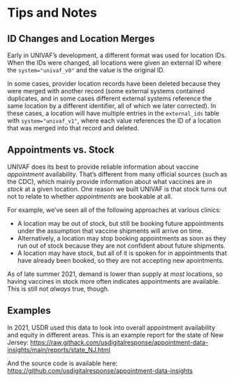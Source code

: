 # Tips and Notes

## ID Changes and Location Merges

Early in UNIVAF’s development, a different format was used for location IDs. When the IDs were changed, all locations were given an external ID where the `system="univaf_v0"` and the value is the original ID.

In some cases, provider location records have been deleted because they were merged with another record (some external systems contained duplicates, and in some cases different external systems reference the same location by a different identifier, all of which we later corrected). In these cases, a location will have multiple entries in the `external_ids` table with `system="univaf_v1"`, where each value references the ID of a location that was merged into that record and deleted.


## Appointments vs. Stock

UNIVAF does its best to provide reliable information about vaccine *appointment* availability. That’s different from many official sources (such as the CDC), which mainly provide information about what vaccines are *in stock* at a given location. One reason we built UNIVAF is that stock turns out not to relate to whether *appointments* are bookable at all.

For example, we’ve seen all of the following approaches at various clinics:

- A location may be out of stock, but still be booking future appointments under the assumption that vaccine shipments will arrive on time.
- Alternatively, a location may stop booking appointments as soon as they run out of stock because they are not confident about future shipments.
- A location may have stock, but all of it is spoken for in appointments that have already been booked, so they are not accepting new apointments.

As of late summer 2021, demand is lower than supply at *most* locations, so having vaccines in stock more often indicates appointments are available. This is still not *always* true, though.


## Examples

In 2021, USDR used this data to look into overall appointment availability and equity in different areas. This is an example report for the state of New Jersey: <https://raw.githack.com/usdigitalresponse/appointment-data-insights/main/reports/state_NJ.html>

And the source code is available here: <https://github.com/usdigitalresponse/appointment-data-insights>
